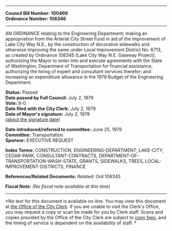 * * * * *  
  
**Council Bill Number: [](#h0)[](#h2)100469**   
**Ordinance Number: 108346**  
  
* * * * *  
  
AN ORDINANCE relating to the Engineering Department; making an appropriation from the Arterial City Street Fund in aid of the improvement of Lake City Way N.E., by the construction of decorative sidewalks and otherwise improving the same under Local Improvement District No. 6713, as created by Ordinance 108345 (Lake City Way N.E. Gateway Project); authorizing the Mayor to enter into and execute agreements with the State of Washington, Department of Transportation for financial assistance; authorizing the hiring of expert and consultant services therefor; and increasing an expenditure allowance in the 1979 Budget of the Engineering Department.  
  
**Status:** Passed   
**Date passed by Full Council:** July 2, 1979   
**Vote:** 8-0   
**Date filed with the City Clerk:** July 2, 1979   
**Date of Mayor's signature:** July 2, 1979   
[(about the signature date)](/~public/approvaldate.htm)   
  
  
**Date introduced/referred to committee:** June 25, 1979   
**Committee:** Transportation   
**Sponsor:** EXECUTIVE REQUEST   
  
**Index Terms:** CONSTRUCTION, ENGINEERING-DEPARTMENT, LAKE-CITY, CEDAR-PARK, CONSULTANT-CONTRACTS, DEPARTMENT-OF-TRANSPORTATION-WASH-STATE, GRANTS, SIDEWALKS, TREES, LOCAL-IMPROVEMENT-DISTRICTS, FINANCE  
  
**References/Related Documents:** Related: Ord 108345  
  
**Fiscal Note:** *(No fiscal note available at this time)*  
  
* * * * *  
  
*No text for this document is available on-line. You may view this document at [the Office of the City Clerk](http://www.seattle.gov/leg/clerk/contactUs.htm). If you are unable to visit the Clerk's Office, you may request a copy or scan be made for you by Clerk staff. Scans and copies provided by the Office of the City Clerk are subject to [copy fees](http://clerk.seattle.gov/~public/clerkfees.htm), and the timing of service is dependent on the availability of staff. *  
  
  
